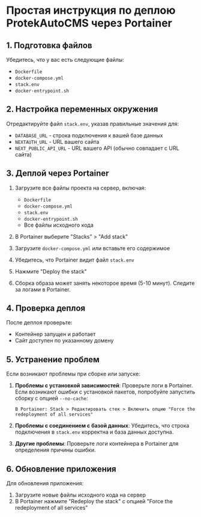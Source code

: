 # Простая инструкция по деплою ProtekAutoCMS через Portainer

## 1. Подготовка файлов

Убедитесь, что у вас есть следующие файлы:
- `Dockerfile`
- `docker-compose.yml`
- `stack.env`
- `docker-entrypoint.sh`

## 2. Настройка переменных окружения

Отредактируйте файл `stack.env`, указав правильные значения для:
- `DATABASE_URL` - строка подключения к вашей базе данных
- `NEXTAUTH_URL` - URL вашего сайта
- `NEXT_PUBLIC_API_URL` - URL вашего API (обычно совпадает с URL сайта)

## 3. Деплой через Portainer

1. Загрузите все файлы проекта на сервер, включая:
   - `Dockerfile`
   - `docker-compose.yml`
   - `stack.env`
   - `docker-entrypoint.sh`
   - Все файлы исходного кода

2. В Portainer выберите "Stacks" > "Add stack"

3. Загрузите `docker-compose.yml` или вставьте его содержимое

4. Убедитесь, что Portainer видит файл `stack.env`

5. Нажмите "Deploy the stack"

6. Сборка образа может занять некоторое время (5-10 минут). Следите за логами в Portainer.

## 4. Проверка деплоя

После деплоя проверьте:
- Контейнер запущен и работает
- Сайт доступен по указанному домену

## 5. Устранение проблем

Если возникают проблемы при сборке или запуске:

1. **Проблемы с установкой зависимостей**:
   Проверьте логи в Portainer. Если возникают ошибки с установкой пакетов, попробуйте запустить сборку с опцией `--no-cache`:
   ```
   В Portainer: Stack > Редактировать стек > Включить опцию "Force the redeployment of all services"
   ```

2. **Проблемы с соединением с базой данных**:
   Убедитесь, что строка подключения в `stack.env` корректна и база данных доступна.

3. **Другие проблемы**:
   Проверьте логи контейнера в Portainer для определения причины ошибки.

## 6. Обновление приложения

Для обновления приложения:
1. Загрузите новые файлы исходного кода на сервер
2. В Portainer нажмите "Redeploy the stack" с опцией "Force the redeployment of all services" 